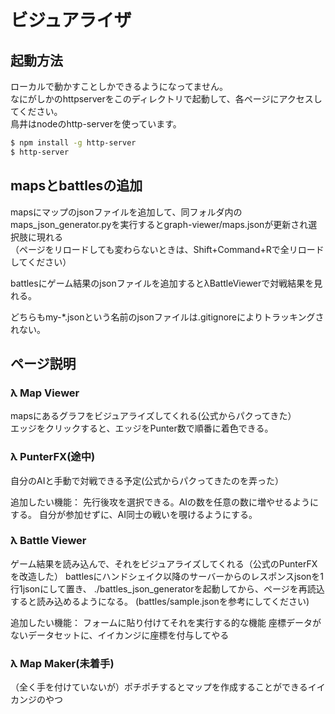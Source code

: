 # ビジュアライザ
## 起動方法
ローカルで動かすことしかできるようになってません。  
なにがしかのhttpserverをこのディレクトリで起動して、各ページにアクセスしてください。  
鳥井はnodeのhttp-serverを使っています。  
```bash
$ npm install -g http-server
$ http-server
```

## mapsとbattlesの追加
mapsにマップのjsonファイルを追加して、同フォルダ内のmaps_json_generator.pyを実行するとgraph-viewer/maps.jsonが更新され選択肢に現れる  
（ページをリロードしても変わらないときは、Shift+Command+Rで全リロードしてください）

battlesにゲーム結果のjsonファイルを追加すると&#955;BattleViewerで対戦結果を見れる。

どちらもmy-\*.jsonという名前のjsonファイルは.gitignoreによりトラッキングされない。

## ページ説明
### &#955; Map Viewer
mapsにあるグラフをビジュアライズしてくれる(公式からパクってきた）  
エッジをクリックすると、エッジをPunter数で順番に着色できる。

### &#955; PunterFX(途中)
自分のAIと手動で対戦できる予定(公式からパクってきたのを弄った）

追加したい機能：
先行後攻を選択できる。AIの数を任意の数に増やせるようにする。
自分が参加せずに、AI同士の戦いを覗けるようにする。

### &#955; Battle Viewer
ゲーム結果を読み込んで、それをビジュアライズしてくれる（公式のPunterFXを改造した）
battlesにハンドシェイク以降のサーバーからのレスポンスjsonを1行1jsonにして置き、
./battles_json_generatorを起動してから、ページを再読込すると読み込めるようになる。
(battles/sample.jsonを参考にしてください)

追加したい機能：
フォームに貼り付けてそれを実行する的な機能
座標データがないデータセットに、イイカンジに座標を付与してやる

### &#955; Map Maker(未着手)
（全く手を付けていないが）ポチポチするとマップを作成することができるイイカンジのやつ
